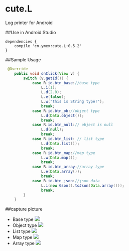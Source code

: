 # cute.L
Log printer for Android

##Use in Android Studio

```
dependencies {
    compile 'cn.ymex:cute.L:0.5.2'
}
```

##Sample Usage


```java
 @Override
    public void onClick(View v) {
        switch (v.getId()) {
            case R.id.btn_base://base type
                L.i(1);
                L.d(2.0);
                L.e(false);
                L.w("this is String type!");
                break;
            case R.id.btn_ob://object type
                L.d(Data.object());
                break;
            case R.id.btn_null:// object is null
                L.d(null);
                break;
            case R.id.btn_list: // list type
                L.d(Data.list());
                break;
            case R.id.btn_map://map type
                L.w(Data.map());
                break;
            case R.id.btn_array://array type
                L.e(Data.array());
                break;
            case R.id.btn_json://json data
                L.i(new Gson().toJson(Data.array()));
                break;
        }
    }
```
##capture picture

- Base type
![](https://github.com/ymex/cute.L/blob/master/base.png)
- Object type
![](https://github.com/ymex/cute.L/blob/master/object.png)
- List type
![](https://github.com/ymex/cute.L/blob/master/list.png)
- Map type
![](https://github.com/ymex/cute.L/blob/master/map.png)
- Array type
![](https://github.com/ymex/cute.L/blob/master/array.png)
